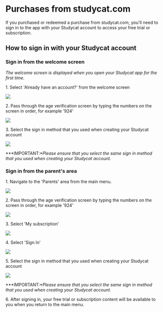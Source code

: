 # Purchases from studycat.com

If you purchased or redeemed a purchase from studycat.com, you'll need to sign in to the app with your Studycat account to access your free trial or subscription.

## How to sign in with your Studycat account

### Sign in from the welcome screen

*The welcome screen is displayed when you open your Studycat app for the first time.*

1\. Select 'Already have an account?' from the welcome screen

![](https://help.studycat.com/hc/article_attachments/34287555485849)

2\. Pass through the age verification screen by typing the numbers on the screen in order, for example '924'

![](https://help.studycat.com/hc/article_attachments/34287555450393)

3\. Select the sign in method that you used when creating your Studycat account

![](https://help.studycat.com/hc/article_attachments/34287519426841)

***IMPORTANT:**Please ensure that you select the same sign in method that you used when creating your Studycat account.*

### Sign in from the parent's area

1\. Navigate to the 'Parents' area from the main menu.

![](https://help.studycat.com/hc/article_attachments/34287519400729)

2\. Pass through the age verification screen by typing the numbers on the screen in order, for example '924'

![](https://help.studycat.com/hc/article_attachments/34287555450393)

3\. Select 'My subscription'

![](https://help.studycat.com/hc/article_attachments/34287519414041)

4\. Select 'Sign In'

![](https://help.studycat.com/hc/article_attachments/34287555502873)

5\. Select the sign in method that you used when creating your Studycat account

![](https://help.studycat.com/hc/article_attachments/34287519436185)

***IMPORTANT:**Please ensure that you select the same sign in method that you used when creating your Studycat account.*

6\. After signing in, your free trial or subscription content will be available to you when you return to the main menu.